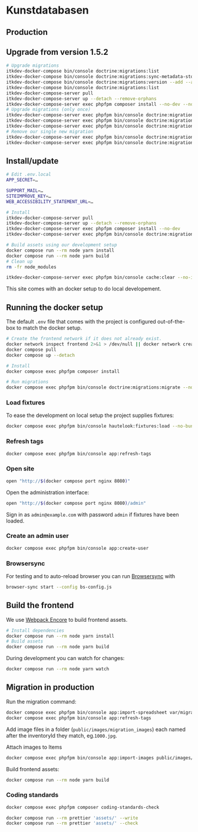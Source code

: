 # Kunstdatabasen

## Production

## Upgrade from version 1.5.2

```sh
# Upgrade migrations
itkdev-docker-compose bin/console doctrine:migrations:list
itkdev-docker-compose bin/console doctrine:migrations:sync-metadata-storage
itkdev-docker-compose bin/console doctrine:migrations:version --add --all --no-interaction
itkdev-docker-compose bin/console doctrine:migrations:list
itkdev-docker-compose-server pull
itkdev-docker-compose-server up --detach --remove-orphans
itkdev-docker-compose-server exec phpfpm composer install --no-dev --no-scripts
# Upgrade migrations (only once)
itkdev-docker-compose-server exec phpfpm bin/console doctrine:migrations:list
itkdev-docker-compose-server exec phpfpm bin/console doctrine:migrations:sync-metadata-storage
itkdev-docker-compose-server exec phpfpm bin/console doctrine:migrations:version --add --all --no-interaction
# Remove our single new migration
itkdev-docker-compose-server exec phpfpm bin/console doctrine:migrations:version --delete 'DoctrineMigrations\Version20230801120357' --no-interaction
itkdev-docker-compose-server exec phpfpm bin/console doctrine:migrations:list
```

## Install/update

```sh
# Edit .env.local
APP_SECRET=…

SUPPORT_MAIL=…
SITEIMPROVE_KEY=…
WEB_ACCESSIBILITY_STATEMENT_URL=…

# Install
itkdev-docker-compose-server pull
itkdev-docker-compose-server up --detach --remove-orphans
itkdev-docker-compose-server exec phpfpm composer install --no-dev
itkdev-docker-compose-server exec phpfpm bin/console doctrine:migrations:migrate --no-interaction

# Build assets using our development setup
docker compose run --rm node yarn install
docker compose run --rm node yarn build
# Clean up
rm -fr node_modules

itkdev-docker-compose-server exec phpfpm bin/console cache:clear --no-interaction
```

This site comes with an docker setup to do local developement.

## Running the docker setup

The default `.env` file that comes with the project is configured out-of-the-box
to match the docker setup.

```sh
# Create the frontend network if it does not already exist.
docker network inspect frontend 2>&1 > /dev/null || docker network create frontend
docker compose pull
docker compose up --detach

# Install
docker compose exec phpfpm composer install

# Run migrations
docker compose exec phpfpm bin/console doctrine:migrations:migrate --no-interaction
```

### Load fixtures

To ease the development on local setup the project supplies fixtures:

```sh
docker compose exec phpfpm bin/console hautelook:fixtures:load --no-bundles
```

### Refresh tags

```sh
docker compose exec phpfpm bin/console app:refresh-tags
```

### Open site

```sh
open "http://$(docker compose port nginx 8080)"
```

Open the administration interface:

```sh
open "http://$(docker compose port nginx 8080)/admin"
```

Sign in as `admin@example.com` with password `admin` if fixtures have been
loaded.

### Create an admin user

```sh
docker compose exec phpfpm bin/console app:create-user
```

### Browsersync

For testing and to auto-reload browser you can run
[Browsersync](https://browsersync.io/) with

```sh
browser-sync start --config bs-config.js
```

## Build the frontend

We use [Webpack
Encore](https://symfony.com/doc/current/frontend.html#frontend-webpack-encore)
to build frontend assets.

```sh
# Install dependencies
docker compose run --rm node yarn install
# Build assets
docker compose run --rm node yarn build
```

During development you can watch for changes:

```sh
docker compose run --rm node yarn watch
```

## Migration in production

Run the migration command:

```sh
docker compose exec phpfpm bin/console app:import-spreadsheet var/migration.xls
docker compose exec phpfpm bin/console app:refresh-tags
```

Add image files in a folder (`public/images/migration_images`) each named after
the inventoryId they match, eg.`1000.jpg`.

Attach images to Items

```sh
docker compose exec phpfpm bin/console app:import-images public/images/migration_images
```

Build frontend assets:

```sh
docker compose run --rm node yarn build
```

### Coding standards

```sh
docker compose exec phpfpm composer coding-standards-check
```

```sh
docker compose run --rm prettier 'assets/' --write
docker compose run --rm prettier 'assets/' --check
```
